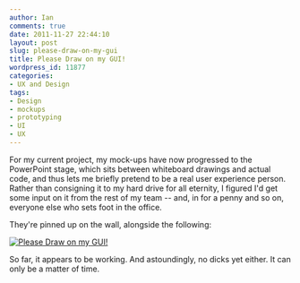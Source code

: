 ```yaml
---
author: Ian
comments: true
date: 2011-11-27 22:44:10
layout: post
slug: please-draw-on-my-gui
title: Please Draw on my GUI!
wordpress_id: 11877
categories:
- UX and Design
tags:
- Design
- mockups
- prototyping
- UI
- UX
---
```


For my current project, my mock-ups have now progressed to the PowerPoint stage, which sits between whiteboard drawings and actual code, and thus lets me briefly pretend to be a real user experience person.  Rather than consigning it to my hard drive for all eternity, I figured I'd get some input on it from the rest of my team -- and, in for a penny and so on, everyone else who sets foot in the office.

They're pinned up on the wall, alongside the following:

[![Please Draw on my GUI!](http://files.ianrenton.com/sites/blog/2011/11/IMG-20111125-00124-300x225.jpg)](http://files.ianrenton.com/sites/blog/2011/11/IMG-20111125-00124.jpg)

So far, it appears to be working.  And astoundingly, no dicks yet either.  It can only be a matter of time.

